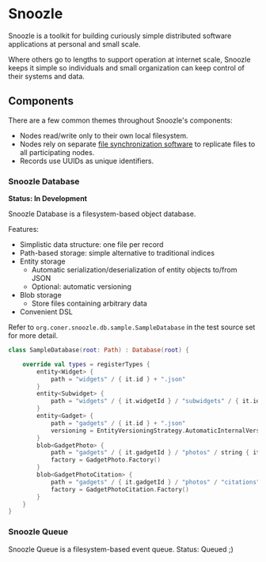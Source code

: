 # Snoozle

Snoozle is a toolkit for building curiously simple distributed software applications at personal and small scale.

Where others go to lengths to support operation at internet scale, Snoozle keeps it simple so individuals and small organization can keep control of their systems and data.

## Components

There are a few common themes throughout Snoozle's components:

- Nodes read/write only to their own local filesystem.
- Nodes rely on separate [file synchronization software](https://en.wikipedia.org/wiki/Comparison_of_file_synchronization_software) to replicate files to all participating nodes.
- Records use UUIDs as unique identifiers.

### Snoozle Database

__Status: In Development__

Snoozle Database is a filesystem-based object database.

Features:
- Simplistic data structure: one file per record 
- Path-based storage: simple alternative to traditional indices
- Entity storage
    - Automatic serialization/deserialization of entity objects to/from JSON
    - Optional: automatic versioning
- Blob storage
    - Store files containing arbitrary data
- Convenient DSL

Refer to `org.coner.snoozle.db.sample.SampleDatabase` in the test source set for more detail.

```kotlin
class SampleDatabase(root: Path) : Database(root) {

    override val types = registerTypes {
        entity<Widget> {
            path = "widgets" / { it.id } + ".json"
        }
        entity<Subwidget> {
            path = "widgets" / { it.widgetId } / "subwidgets" / { it.id } + ".json"
        }
        entity<Gadget> {
            path = "gadgets" / { it.id } + ".json"
            versioning = EntityVersioningStrategy.AutomaticInternalVersioning
        }
        blob<GadgetPhoto> {
            path = "gadgets" / { it.gadgetId } / "photos" / string { it.id } + "." + string { it.extension }
            factory = GadgetPhoto.Factory()
        }
        blob<GadgetPhotoCitation> {
            path = "gadgets" / { it.gadgetId } / "photos" / "citations" / string { it.id } + ".citation"
            factory = GadgetPhotoCitation.Factory()
        }
    }
}
```

### Snoozle Queue

Snoozle Queue is a filesystem-based event queue. Status: Queued ;)